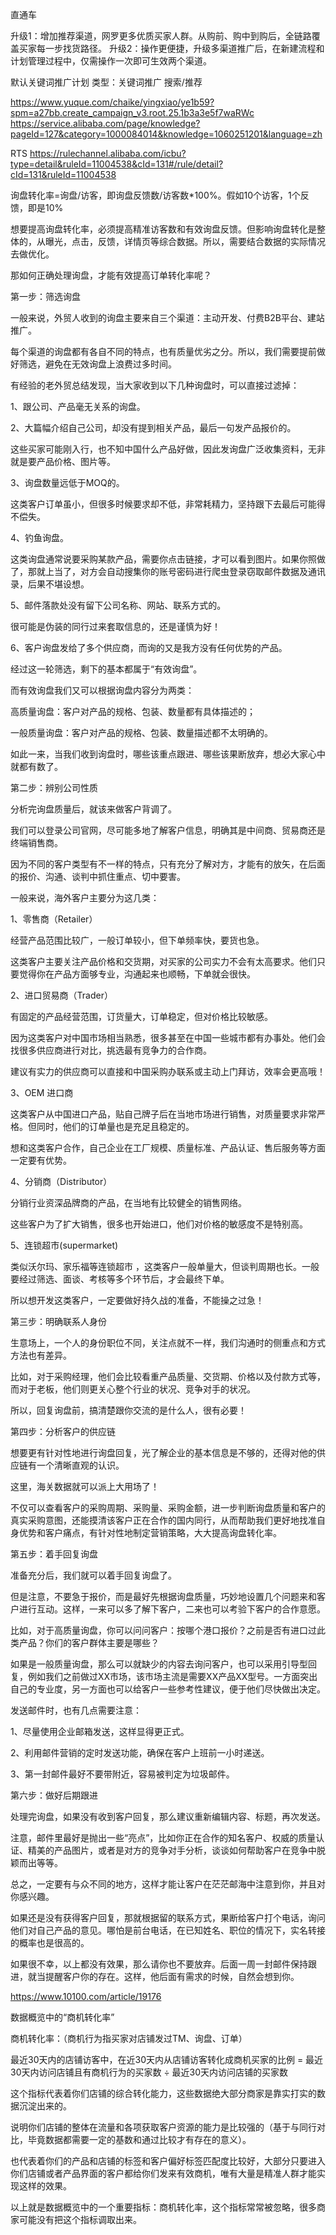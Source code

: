 直通车

升级1：增加推荐渠道，网罗更多优质买家人群。从购前、购中到购后，全链路覆盖买家每一步找货路径。
升级2：操作更便捷，升级多渠道推广后，在新建流程和计划管理过程中，仅需操作一次即可生效两个渠道。


默认关键词推广计划
类型：关键词推广
搜索/推荐

https://www.yuque.com/chaike/yingxiao/ye1b59?spm=a27bb.create_campaign_v3.root.25.1b3a3e5f7waRWc
https://service.alibaba.com/page/knowledge?pageId=127&category=1000084014&knowledge=1060251201&language=zh

RTS
https://rulechannel.alibaba.com/icbu?type=detail&ruleId=11004538&cId=131#/rule/detail?cId=131&ruleId=11004538

询盘转化率=询盘/访客，即询盘反馈数/访客数*100%。假如10个访客，1个反馈，即是10%

想要提高询盘转化率，必须提高精准访客数和有效询盘反馈。但影响询盘转化是整体的，从曝光，点击，反馈，详情页等综合数据。所以，需要结合数据的实际情况去做优化。

那如何正确处理询盘，才能有效提高订单转化率呢？

第一步：筛选询盘

一般来说，外贸人收到的询盘主要来自三个渠道：主动开发、付费B2B平台、建站推广。

每个渠道的询盘都有各自不同的特点，也有质量优劣之分。所以，我们需要提前做好筛选，避免在无效询盘上浪费过多时间。

有经验的老外贸总结发现，当大家收到以下几种询盘时，可以直接过滤掉：

1、跟公司、产品毫无关系的询盘。

2、大篇幅介绍自己公司，却没有提到相关产品，最后一句发产品报价的。

这些买家可能刚入行，也不知中国什么产品好做，因此发询盘广泛收集资料，无非就是要产品价格、图片等。

3、询盘数量远低于MOQ的。

这类客户订单虽小，但很多时候要求却不低，非常耗精力，坚持跟下去最后可能得不偿失。

4、钓鱼询盘。

这类询盘通常说要采购某款产品，需要你点击链接，才可以看到图片。如果你照做了，那就上当了，对方会自动搜集你的账号密码进行爬虫登录窃取邮件数据及通讯录，后果不堪设想。

5、邮件落款处没有留下公司名称、网站、联系方式的。

很可能是伪装的同行过来套取信息的，还是谨慎为好！

6、客户询盘发给了多个供应商，而询的又是我方没有任何优势的产品。

经过这一轮筛选，剩下的基本都属于“有效询盘”。

而有效询盘我们又可以根据询盘内容分为两类：

高质量询盘：客户对产品的规格、包装、数量都有具体描述的；

一般质量询盘：客户对产品的规格、包装、数量描述都不太明确的。

如此一来，当我们收到询盘时，哪些该重点跟进、哪些该果断放弃，想必大家心中就都有数了。

第二步：辨别公司性质

分析完询盘质量后，就该来做客户背调了。

我们可以登录公司官网，尽可能多地了解客户信息，明确其是中间商、贸易商还是终端销售商。

因为不同的客户类型有不一样的特点，只有充分了解对方，才能有的放矢，在后面的报价、沟通、谈判中抓住重点、切中要害。

一般来说，海外客户主要分为这几类：

1、零售商（Retailer）

经营产品范围比较广，一般订单较小，但下单频率快，要货也急。

这类客户主要关注产品价格和交货期，对买家的公司实力不会有太高要求。他们只要觉得你在产品方面够专业，沟通起来也顺畅，下单就会很快。

2、进口贸易商（Trader）

有固定的产品经营范围，订货量大，订单稳定，但对价格比较敏感。

因为这类客户对中国市场相当熟悉，很多甚至在中国一些城市都有办事处。他们会找很多供应商进行对比，挑选最有竞争力的合作商。

建议有实力的供应商可以直接和中国采购办联系或主动上门拜访，效率会更高哦！

3、OEM 进口商

这类客户从中国进口产品，贴自己牌子后在当地市场进行销售，对质量要求非常严格。但同时，他们的订单量也是充足且稳定的。

想和这类客户合作，自己企业在工厂规模、质量标准、产品认证、售后服务等方面一定要有优势。

4、分销商（Distributor）

分销行业资深品牌商的产品，在当地有比较健全的销售网络。

这些客户为了扩大销售，很多也开始进口，他们对价格的敏感度不是特别高。

5、连锁超市(supermarket)

类似沃尔玛、家乐福等连锁超市 ，这类客户一般单量大，但谈判周期也长。一般要经过筛选、面谈、考核等多个环节后，才会最终下单。

所以想开发这类客户，一定要做好持久战的准备，不能操之过急！

第三步：明确联系人身份

生意场上，一个人的身份职位不同，关注点就不一样，我们沟通时的侧重点和方式方法也有差异。

比如，对于采购经理，他们会比较看重产品质量、交货期、价格以及付款方式等，而对于老板，他们则更关心整个行业的状况、竞争对手的状况。

所以，回复询盘前，搞清楚跟你交流的是什么人，很有必要！



第四步：分析客户的供应链

想要更有针对性地进行询盘回复，光了解企业的基本信息是不够的，还得对他的供应链有一个清晰直观的认识。

这里，海关数据就可以派上大用场了！

不仅可以查看客户的采购周期、采购量、采购金额，进一步判断询盘质量和客户的真实采购意图，还能摸清该客户正在合作的国内同行，从而帮助我们更好地找准自身优势和客户痛点，有针对性地制定营销策略，大大提高询盘转化率。



第五步：着手回复询盘

准备充分后，我们就可以着手回复询盘了。

但是注意，不要急于报价，而是最好先根据询盘质量，巧妙地设置几个问题来和客户进行互动。这样，一来可以多了解下客户，二来也可以考验下客户的合作意愿。

比如，对于高质量询盘，你可以问问客户：按哪个港口报价？之前是否有进口过此类产品？你们的客户群体主要是哪些？

如果是一般质量询盘，那么可以就缺少的内容去询问客户，也可以采用引导型回复，例如我们之前做过XX市场，该市场主流是需要XX产品XX型号。一方面突出自己的专业度，另一方面也可以给客户一些参考性建议，便于他们尽快做出决定。

发送邮件时，也有几点需要注意：

1、尽量使用企业邮箱发送，这样显得更正式。

2、利用邮件营销的定时发送功能，确保在客户上班前一小时递送。

3、第一封邮件最好不要带附近，容易被判定为垃圾邮件。



第六步：做好后期跟进

处理完询盘，如果没有收到客户回复，那么建议重新编辑内容、标题，再次发送。

注意，邮件里最好是抛出一些“亮点”，比如你正在合作的知名客户、权威的质量认证、精美的产品图片，或者是对方的竞争对手分析，谈谈如何帮助客户在竞争中脱颖而出等等。

总之，一定要有与众不同的地方，这样才能让客户在茫茫邮海中注意到你，并且对你感兴趣。

如果还是没有获得客户回复，那就根据留的联系方式，果断给客户打个电话，询问他们对自己产品的意见。哪怕是前台电话，在已知姓名、职位的情况下，实名转接的概率也是很高的。

如果很不幸，以上都没有效果，那么请你也不要放弃。后面一周一封邮件保持跟进，就当提醒客户你的存在。这样，他后面有需求的时候，自然会想到你。

https://www.10100.com/article/19176


数据概览中的“商机转化率”



商机转化率：（商机行为指买家对店铺发过TM、询盘、订单）



最近30天内的店铺访客中，在近30天内从店铺访客转化成商机买家的比例 = 最近30天内访问店铺且有商机行为的买家数 ÷ 最近30天内访问店铺的买家数



​这个指标代表着你们店铺的综合转化能力，这些数据绝大部分商家是靠实打实的数据沉淀出来的。



说明你们店铺的整体在流量和各项获取客户资源的能力是比较强的（基于与同行对比，毕竟数据都需要一定的基数和通过比较才有存在的意义）。



也代表着你们的产品和店铺的标签和客户偏好标签匹配度比较好，大部分只要进入你们店铺或者产品界面的客户都给你们发来有效商机，唯有大量是精准人群才能实现这样的效果。

以上就是数据概览中的一个重要指标：商机转化率，这个指标常常被忽略，很多商家可能没有把这个指标调取出来。